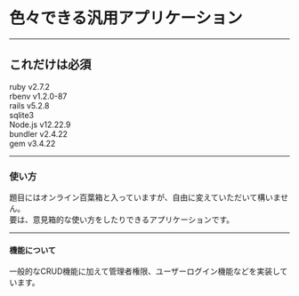 # 色々できる汎用アプリケーション
***
## これだけは必須
ruby v2.7.2  
rbenv v1.2.0-87    
rails v5.2.8  
sqlite3  
Node.js v12.22.9  
bundler v2.4.22  
gem v3.4.22  
***
### 使い方
題目にはオンライン百葉箱と入っていますが、自由に変えていただいて構いません。  
要は、意見箱的な使い方をしたりできるアプリケーションです。  
***
#### 機能について
一般的なCRUD機能に加えて管理者権限、ユーザーログイン機能などを実装しています。  

